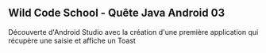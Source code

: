 ## Wild Code School - Quête Java Android 03

Découverte d'Android Studio avec la création d'une première application qui récupère une saisie et affiche un Toast
